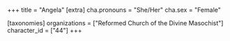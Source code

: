 +++
title = "Angela"
[extra]
cha.pronouns = "She/Her"
cha.sex = "Female"

[taxonomies]
organizations = ["Reformed Church of the Divine Masochist"]
character_id = ["44"]
+++


